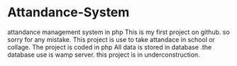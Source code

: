 # Attandance-System
attandance management system in php
This is my first project on github. so sorry for any mistake.
This project is use to take attandace in school or collage. 
The project is coded in php
All data is stored in database .the database use is wamp server.
this project is in underconstruction.
